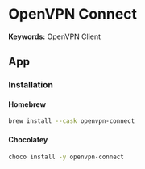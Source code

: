 # OpenVPN Connect

**Keywords:** OpenVPN Client

## App

### Installation

#### Homebrew

```sh
brew install --cask openvpn-connect
```

#### Chocolatey

```sh
choco install -y openvpn-connect
```
